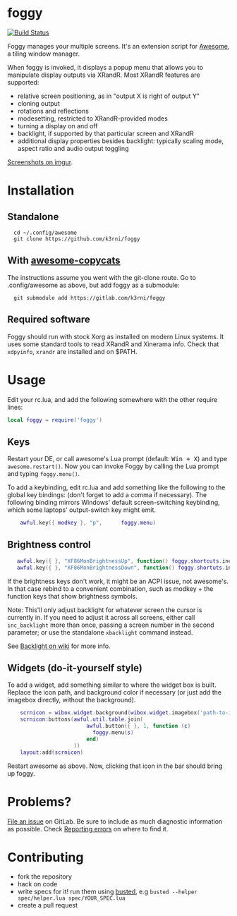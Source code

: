 # foggy

[![Build Status](https://travis-ci.org/k3rni/foggy.svg?branch=master)](https://travis-ci.org/k3rni/foggy)

Foggy manages your multiple screens. It's an extension script for [Awesome](http://awesome.naquadah.org/), a tiling window manager. 

When foggy is invoked, it displays a popup menu that allows you to manipulate display outputs via XRandR. Most XRandR features are supported:

* relative screen positioning, as in "output X is right of output Y"
* cloning output
* rotations and reflections
* modesetting, restricted to XRandR-provided modes
* turning a display on and off
* backlight, if supported by that particular screen and XRandR
* additional display properties besides backlight: typically scaling mode, aspect ratio and audio output toggling

[Screenshots on imgur](http://imgur.com/a/EK1Hu).

# Installation

## Standalone

```shell
  cd ~/.config/awesome
  git clone https://github.com/k3rni/foggy
```

## With [awesome-copycats](http://github.com/copycat-killer/awesome-copycats)

The instructions assume you went with the git-clone route. Go to .config/awesome as above, but add foggy as a submodule:

```shell
  git submodule add https://gitlab.com/k3rni/foggy
```

## Required software

Foggy should run with stock Xorg as installed on modern Linux systems. It uses some standard tools to read XRandR and Xinerama info. Check that `xdpyinfo`, `xrandr` are installed and on $PATH.

# Usage

Edit your rc.lua, and add the following somewhere with the other require lines:

```lua
local foggy = require('foggy')
```

## Keys 

Restart your DE, or call awesome's Lua prompt (default: <kbd>Win + X</kbd>) and type <code>awesome.restart()</code>.
Now you can invoke Foggy by calling the Lua prompt and typing <code>foggy.menu()</code>.

To add a keybinding, edit rc.lua and add something like the following to the global key bindings: (don't forget to add a comma if necessary). The following binding mirrors Windows' default screen-switching keybinding, which some laptops' output-switch key might emit.

```lua
    awful.key({ modkey }, "p",      foggy.menu)
```

## Brightness control

```lua
   awful.key({ }, "XF86MonBrightnessUp", function() foggy.shortcuts.inc_backlight(10) end)
   awful.key({ }, "XF86MonBrightnessDown", function() foggy.shortuts.inc_backlight(-10) end)
```

If the brightness keys don't work, it might be an ACPI issue, not awesome's. In that case rebind to a convenient combination, such as modkey + the function keys that show brightness symbols.

Note: This'll only adjust backlight for whatever screen the cursor is currently in. If you need to adjust it across all screens, either call `inc_backlight` more than once, passing a screen number in the second parameter; or use the standalone `xbacklight` command instead.

See [Backlight on wiki](https://gitlab.com/k3rni/foggy/wikis/Backlight) for more info.

## Widgets (do-it-yourself style)

To add a widget, add something similar to where the widget box is built. Replace the icon path, and background color if necessary (or just add the imagebox
directly, without the background).

```lua
    scrnicon = wibox.widget.background(wibox.widget.imagebox('path-to-image.png'), '#313131')
    scrnicon:buttons(awful.util.table.join(
                         awful.button({ }, 1, function (c)
                           foggy.menu(s)
                         end)
                     ))
    layout:add(scrnicon)
```

Restart awesome as above. Now, clicking that icon in the bar should bring up foggy.

# Problems?

[File an issue](https://gitlab.com/k3rni/foggy/issues/new) on GitLab. Be sure to include as much diagnostic information as possible. Check [Reporting errors](https://gitlab.com/k3rni/foggy/wikis/Reporting%20errors) on where to find it.

# Contributing

* fork the repository
* hack on code
* write specs for it! run them using [busted](http://olivinelabs.com/busted/), e.g `busted --helper spec/helper.lua spec/YOUR_SPEC.lua`
* create a pull request
